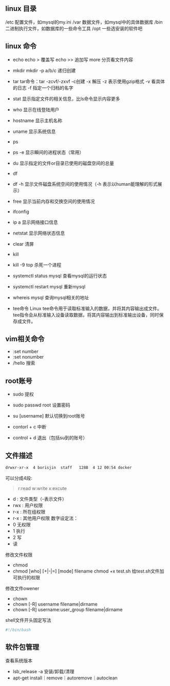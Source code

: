 ## linux 目录
/etc 配置文件，如mysql的my.ini
/var 数据文件，如mysql中的具体数据库
/bin 二进制执行文件，如数据库的一些命令工具
/opt 一些选安装的软件吧


## linux 命令
- echo
echo >   覆盖写
echo >>  追加写
more 分页看文件内容

- mkdir
mkdir -p a/b/c
递归创建

- tar
tar命令：tar -zcvf/-zxvf
-c创建 -x 解压
-z 表示使用gzip格式
-v 看具体的日志
-f 指定一个归档的名字

- stat
显示指定文件的相关信息，比ls命令显示内容更多

- who
显示在线登陆用户

- hostname
显示主机名称
- uname
显示系统信息

- ps
- ps -e
显示瞬间的进程状态（常用）

- du
显示指定的文件or目录已使用的磁盘空间的总量

- df
- df -h
显示文件磁盘系统空间的使用情况（-h 表示以human能理解的形式展示）

- free
显示当前内存和交换空间的使用情况

- ifconfig
- ip a
显示网络接口信息

- netstat
显示网络状态信息

- clear
清屏

- kill
- kill -9 top
杀死一个进程

- systemctl status mysql
查看mysql的运行状态

- systemctl restart mysql
重新mysql

- whereis mysql
查询mysql相关的地址


- tee命令
Linux tee命令用于读取标准输入的数据，并将其内容输出成文件。
tee指令会从标准输入设备读取数据，将其内容输出到标准输出设备，同时保存成文件。


## vim相关命令
- :set number
- :set nonumber
- /hello
搜索




## root账号
- sudo
提权

- sudo passwd root
设置密码

- su [username]
默认切换到root账号

- contorl + c
中断
- control + d
退出（包括su到的账号）





## 文件描述
``` bash
drwxr-xr-x  4 borisjin  staff   128B  4 12 00:54 docker
```
可以分成4段:
> r:read w:write x:excute
- d : 文件类型（-表示文件）
- rwx : 用户权限
- r-x : 所在组权限
- r-x : 其他用户权限
数字设定法：
- 0 无权限
- 1 执行
- 2 写
- 读


修改文件权限
- chmod
- chmod [who] [+|-|=] [mode] filename
chmod +x test.sh
给test.sh文件加可执行的权限

修改文件owener
- chown
- chown [-R] username filename|dirname
- chown [-R] username:user_group filename|dirname



shell文件开头固定写法
``` bash
#!/bin/bash
```





## 软件包管理
查看系统版本
- lsb_release -a
安装/卸载/清理
- apt-get install｜remove｜autoremove｜autoclean










##
